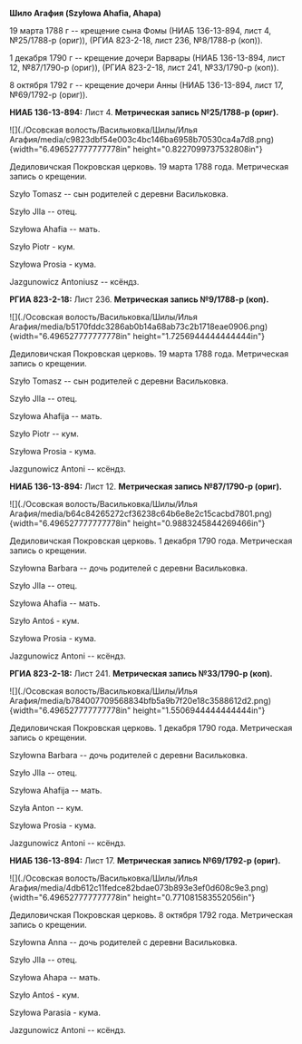 **Шило Агафия (Szyłowa Ahafia, Ahapa)**

19 марта 1788 г -- крещение сына Фомы (НИАБ 136-13-894, лист 4,
№25/1788-р (ориг)), (РГИА 823-2-18, лист 236, №8/1788-р (коп)).

1 декабря 1790 г -- крещение дочери Варвары (НИАБ 136-13-894, лист 12,
№87/1790-р (ориг)), (РГИА 823-2-18, лист 241, №33/1790-р (коп)).

8 октября 1792 г -- крещение дочери Анны (НИАБ 136-13-894, лист 17,
№69/1792-р (ориг)).

**НИАБ 136-13-894:** Лист 4. **Метрическая запись №25/1788-р (ориг).**

![](./Осовская волость/Васильковка/Шилы/Илья Агафия/media/c9823dbf54e003c4bc146ba6958b70530ca4a7d8.png){width="6.496527777777778in"
height="0.8227099737532808in"}

Дедиловичская Покровская церковь. 19 марта 1788 года. Метрическая запись
о крещении.

Szyło Tomasz -- сын родителей с деревни Васильковка.

Szyło Jlla -- отец.

Szyłowa Ahafia -- мать.

Szyło Piotr - кум.

Szyłowa Prosia - кума.

Jazgunowicz Antoniusz -- ксёндз.

**РГИА 823-2-18:** Лист 236. **Метрическая запись №9/1788-р (коп).**

![](./Осовская волость/Васильковка/Шилы/Илья Агафия/media/b5170fddc3286ab0b14a68ab73c2b1718eae0906.png){width="6.496527777777778in"
height="1.7256944444444444in"}

Дедиловичская Покровская церковь. 19 марта 1788 года. Метрическая запись
о крещении.

Szyło Tomasz -- сын родителей с деревни Васильковка.

Szyło Jlla -- отец.

Szyłowa Ahafija -- мать.

Szyło Piotr -- кум.

Szyłowa Prosia - кума.

Jazgunowicz Antoni -- ксёндз.

**НИАБ 136-13-894:** Лист 12. **Метрическая запись №87/1790-р (ориг).**

![](./Осовская волость/Васильковка/Шилы/Илья Агафия/media/b64c84265272cf36238c64b6e8e2c15cacbd7801.png){width="6.496527777777778in"
height="0.9883245844269466in"}

Дедиловичская Покровская церковь. 1 декабря 1790 года. Метрическая
запись о крещении.

Szyłowna Barbara -- дочь родителей с деревни Васильковка.

Szyło Jlla -- отец.

Szyłowa Ahafia -- мать.

Szyło Antoś - кум.

Szyłowa Prosia - кума.

Jazgunowicz Antoni -- ксёндз.

**РГИА 823-2-18:** Лист 241. **Метрическая запись №33/1790-р (коп).**

![](./Осовская волость/Васильковка/Шилы/Илья Агафия/media/b784007709568834bfb5a9b7f20e18c3588612d2.png){width="6.496527777777778in"
height="1.5506944444444444in"}

Дедиловичская Покровская церковь. 1 декабря 1790 года. Метрическая
запись о крещении.

Szyłowna Barbara -- дочь родителей с деревни Васильковка.

Szyło Jlla -- отец.

Szyłowa Ahafija -- мать.

Szyła Anton -- кум.

Szyłowa Prosia - кума.

Jazgunowicz Antoni -- ксёндз.

**НИАБ 136-13-894:** Лист 17. **Метрическая запись №69/1792-р (ориг).**

![](./Осовская волость/Васильковка/Шилы/Илья Агафия/media/4db612c11fedce82bdae073b893e3ef0d608c9e3.png){width="6.496527777777778in"
height="0.771081583552056in"}

Дедиловичская Покровская церковь. 8 октября 1792 года. Метрическая
запись о крещении.

Szyłowna Anna -- дочь родителей с деревни Васильковка.

Szyło Jlla -- отец.

Szyłowa Ahapa -- мать.

Szyło Antoś - кум.

Szyłowa Parasia - кума.

Jazgunowicz Antoni -- ксёндз.
